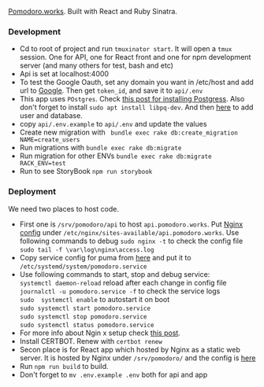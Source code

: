 [Pomodoro.works](https://pomodoro.works). Built with React and Ruby Sinatra. 

### Development

- Cd to root of project and run `tmuxinator start`. It will open a `tmux` session. One for API, one for React front and one for npm development server (and many others for test, bash and etc)   
- Api is set at localhost:4000  
- To test the Google Oauth, set any domain you want in /etc/host and add url to [Google](https://console.developers.google.com/apis/credentials?project=pomodoro-1574243762652). Then get `token_id`, and save it to `api/.env`
- This app uses `POstgres`. Check [this post for installing Postgress](https://www.digitalocean.com/community/tutorials/how-to-install-and-use-postgresql-on-ubuntu-18-04). Also don't forget to install `sudo apt install libpq-dev`. And then [here](https://github.com/sizief/cheatsheet/blob/master/postgres.md) to add user and database.
- copy `api/.env.example` to `api/.env` and update the values
- Create new migration with ` bundle exec rake db:create_migration NAME=create_users`  
- Run migrations with `bundle exec rake db:migrate`
- Run migration for other ENVs `bundle exec rake db:migrate RACK_ENV=test`
- Run to see StoryBook `npm run storybook`

### Deployment

We need two places to host code. 
- First one is `/srv/pomodoro/api` to host `api.pomodoro.works`. Put [Nginx config](api/config/api.nginx) under `/etc/nginx/sites-available/api.pomodoro.works`. Use following commands to debug
  `sudo nginx -t` to check the config file  
  `sudo tail -f \var\log\nginx\access.log`
- Copy service config for puma from [here](api/config/api.systemd) and put it to `/etc/systemd/system/pomodoro.service`
- Use following commands to start, stop and debug service:  
  `systemctl daemon-reload` reload after each change in config file  
  `journalctl -u pomodoro.service -f` to check the service logs  
  `sudo  systemctl enable` to autostart it on boot  
  `sudo systemctl start pomodoro.service`  
  `sudo systemctl stop pomodoro.service`  
  `sudo systemctl status pomodoro.service`  
- For more info about Ngin x setup check [this post](https://www.digitalocean.com/community/tutorials/how-to-set-up-nginx-server-blocks-virtual-hosts-on-ubuntu-16-04).   
- Install CERTBOT. Renew with `certbot renew`
- Secon place is for React app which hosted by Nginx as a static web server. It is hosted by Nginx under `/srv/pomodoro/` and the config is [here](app/config/app.nginx) 
- Run `npm run build` to build.
- Don't forget to `mv .env.example .env` both for api and app
